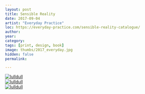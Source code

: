 ```yaml
---
layout: post
title: Sensible Reality 
date: 2017-09-04
artist: "Everyday Practice"
loc: https://everyday-practice.com/sensible-reality-catalogue/
author: 
year: 
category: 
tags: [print, design, book]
image: thumbs/2017_everyday.jpg
hidden: false
permalink:

---
```



<div class="post_image">
	<a href="{{ site.baseurl }}/images/posts/2017_everyday/001.jpg" target="_blank">
	<img src="{{ site.baseurl }}/images/posts/2017_everyday/001.jpg" alt="lulldull"></a>
</div>

<div class="post_image">
	<a href="{{ site.baseurl }}/images/posts/2017_everyday/002.jpg" target="_blank">
	<img src="{{ site.baseurl }}/images/posts/2017_everyday/002.jpg" alt="lulldull"></a>
</div>

<div class="post_image">
	<a href="{{ site.baseurl }}/images/posts/2017_everyday/003.jpg" target="_blank">
	<img src="{{ site.baseurl }}/images/posts/2017_everyday/003.jpg" alt="lulldull"></a>
</div>


